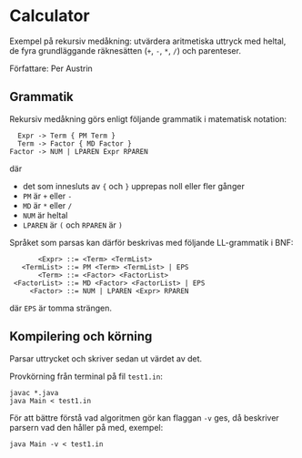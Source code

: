 # Calculator

Exempel på rekursiv medåkning: utvärdera aritmetiska uttryck med
heltal, de fyra grundläggande räknesätten (`+`, `-`, `*`, `/`) och
parenteser.

Författare: Per Austrin

## Grammatik

Rekursiv medåkning görs enligt följande grammatik i matematisk notation:
```
  Expr -> Term { PM Term }
  Term -> Factor { MD Factor }
Factor -> NUM | LPAREN Expr RPAREN
```
där
- det som innesluts av `{` och `}` upprepas noll eller fler gånger
- `PM` är `+` eller `-`
- `MD` är `*` eller `/`
- `NUM` är heltal
- `LPAREN` är `(` och `RPAREN` är `)`

Språket som parsas kan därför beskrivas med följande LL-grammatik i BNF:
```
       <Expr> ::= <Term> <TermList>
   <TermList> ::= PM <Term> <TermList> | EPS
       <Term> ::= <Factor> <FactorList>
 <FactorList> ::= MD <Factor> <FactorList> | EPS
     <Factor> ::= NUM | LPAREN <Expr> RPAREN
```
där `EPS` är tomma strängen.

## Kompilering och körning

Parsar uttrycket och skriver sedan ut värdet av det.

Provkörning från terminal på fil `test1.in`:
```shell
javac *.java
java Main < test1.in
```

För att bättre förstå vad algoritmen gör kan flaggan `-v` ges, då
beskriver parsern vad den håller på med, exempel:
```shell
java Main -v < test1.in
```
